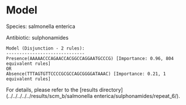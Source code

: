 
# Model

Species: salmonella enterica

Antibiotic: sulphonamides

```
Model (Disjunction - 2 rules):
------------------------------
Presence(AAAAACCCAGAACCACGGCCAGGAATGCCCG) [Importance: 0.96, 804 equivalent rules]
OR
Absence(TTTAGTGTTCCCCGCGCCAGCGGGGATAAAC) [Importance: 0.21, 1 equivalent rules]

```

For details, please refer to the [results directory](../../../../../results/scm_b/salmonella enterica/sulphonamides/repeat_6/).

